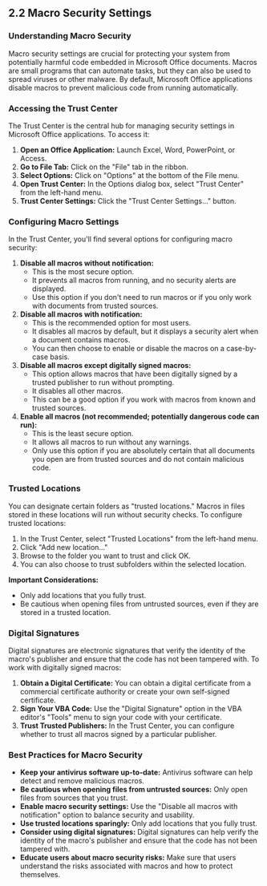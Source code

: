 ## 2.2 Macro Security Settings

### Understanding Macro Security

Macro security settings are crucial for protecting your system from potentially harmful code embedded in Microsoft Office documents. Macros are small programs that can automate tasks, but they can also be used to spread viruses or other malware. By default, Microsoft Office applications disable macros to prevent malicious code from running automatically.

### Accessing the Trust Center

The Trust Center is the central hub for managing security settings in Microsoft Office applications. To access it:

1.  **Open an Office Application:** Launch Excel, Word, PowerPoint, or Access.
2.  **Go to File Tab:** Click on the "File" tab in the ribbon.
3.  **Select Options:** Click on "Options" at the bottom of the File menu.
4.  **Open Trust Center:** In the Options dialog box, select "Trust Center" from the left-hand menu.
5.  **Trust Center Settings:** Click the "Trust Center Settings..." button.

### Configuring Macro Settings

In the Trust Center, you'll find several options for configuring macro security:

1.  **Disable all macros without notification:**
    -   This is the most secure option.
    -   It prevents all macros from running, and no security alerts are displayed.
    -   Use this option if you don't need to run macros or if you only work with documents from trusted sources.
2.  **Disable all macros with notification:**
    -   This is the recommended option for most users.
    -   It disables all macros by default, but it displays a security alert when a document contains macros.
    -   You can then choose to enable or disable the macros on a case-by-case basis.
3.  **Disable all macros except digitally signed macros:**
    -   This option allows macros that have been digitally signed by a trusted publisher to run without prompting.
    -   It disables all other macros.
    -   This can be a good option if you work with macros from known and trusted sources.
4.  **Enable all macros (not recommended; potentially dangerous code can run):**
    -   This is the least secure option.
    -   It allows all macros to run without any warnings.
    -   Only use this option if you are absolutely certain that all documents you open are from trusted sources and do not contain malicious code.

### Trusted Locations

You can designate certain folders as "trusted locations." Macros in files stored in these locations will run without security checks. To configure trusted locations:

1.  In the Trust Center, select "Trusted Locations" from the left-hand menu.
2.  Click "Add new location..."
3.  Browse to the folder you want to trust and click OK.
4.  You can also choose to trust subfolders within the selected location.

**Important Considerations:**

-   Only add locations that you fully trust.
-   Be cautious when opening files from untrusted sources, even if they are stored in a trusted location.

### Digital Signatures

Digital signatures are electronic signatures that verify the identity of the macro's publisher and ensure that the code has not been tampered with. To work with digitally signed macros:

1.  **Obtain a Digital Certificate:** You can obtain a digital certificate from a commercial certificate authority or create your own self-signed certificate.
2.  **Sign Your VBA Code:** Use the "Digital Signature" option in the VBA editor's "Tools" menu to sign your code with your certificate.
3.  **Trust Trusted Publishers:** In the Trust Center, you can configure whether to trust all macros signed by a particular publisher.

### Best Practices for Macro Security

-   **Keep your antivirus software up-to-date:** Antivirus software can help detect and remove malicious macros.
-   **Be cautious when opening files from untrusted sources:** Only open files from sources that you trust.
-   **Enable macro security settings:** Use the "Disable all macros with notification" option to balance security and usability.
-   **Use trusted locations sparingly:** Only add locations that you fully trust.
-   **Consider using digital signatures:** Digital signatures can help verify the identity of the macro's publisher and ensure that the code has not been tampered with.
-   **Educate users about macro security risks:** Make sure that users understand the risks associated with macros and how to protect themselves.
